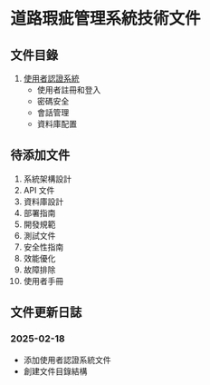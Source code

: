 # 道路瑕疵管理系統技術文件

## 文件目錄

1. [使用者認證系統](user_authentication.md)
   - 使用者註冊和登入
   - 密碼安全
   - 會話管理
   - 資料庫配置

## 待添加文件

1. 系統架構設計
2. API 文件
3. 資料庫設計
4. 部署指南
5. 開發規範
6. 測試文件
7. 安全性指南
8. 效能優化
9. 故障排除
10. 使用者手冊

## 文件更新日誌

### 2025-02-18
- 添加使用者認證系統文件
- 創建文件目錄結構 